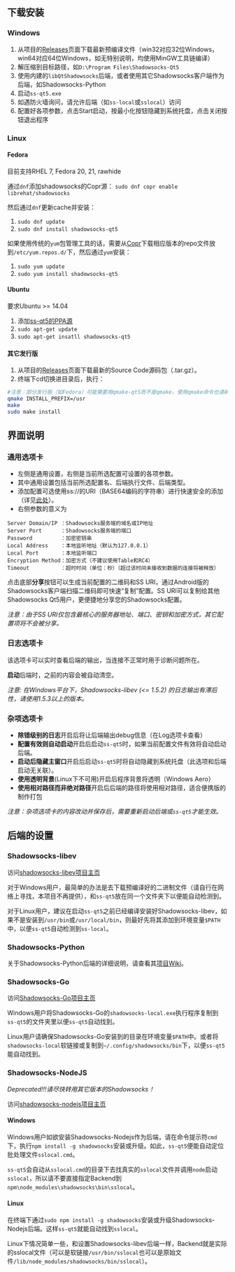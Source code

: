 ## 下载安装 ##
### Windows ###
1. 从项目的[Releases](https://github.com/librehat/shadowsocks-qt5/releases)页面下载最新预编译文件（win32对应32位Windows，win64对应64位Windows，如无特别说明，均使用MinGW工具链编译）
2. 解压缩到目标路径，如`D:\Program Files\Shadowsocks-Qt5`
3. 使用内建的`libQtShadowsocks`后端，或者使用其它Shadowsocks客户端作为后端，如Shadowsocks-Python
4. 启动`ss-qt5.exe`
5. 如遇防火墙询问，请允许后端（如`ss-local`或`sslocal`）访问
6. 配置好各项参数，点击Start启动，按最小化按钮隐藏到系统托盘，点击关闭按钮退出程序

### Linux ###
#### Fedora ####
目前支持RHEL 7, Fedora 20, 21, rawhide

通过`dnf`添加shadowsocks的Copr源： `sudo dnf copr enable librehat/shadowsocks`

然后通过`dnf`更新cache并安装：

1. `sudo dnf update`
1. `sudo dnf install shadowsocks-qt5`

如果使用传统的`yum`包管理工具的话，需要从[Copr](https://copr.fedoraproject.org/coprs/librehat/shadowsocks/)下载相应版本的repo文件放到`/etc/yum.repos.d/`下，然后通过`yum`安装：

1. `sudo yum update`
1. `sudo yum install shadowsocks-qt5`

#### Ubuntu ####
要求Ubuntu >= 14.04

1. 添加[ss-qt5的PPA源](https://code.launchpad.net/~hzwhuang/+archive/ubuntu/ss-qt5)
1. `sudo apt-get update`
1. `sudo apt-get insatll shadowsocks-qt5`

#### 其它发行版 ####
1. 从项目的[Releases](https://github.com/librehat/shadowsocks-qt5/releases)页面下载最新的Source Code源码包（.tar.gz）。
2. 终端下cd切换进目录后，执行：
```bash
#注意：部分发行版（如Fedora）可能需要用qmake-qt5而不是qmake，使用qmake命令也请确保qmake指向Qt 5的qmake
qmake INSTALL_PREFIX=/usr
make
sudo make install
```

## 界面说明 ##
### 通用选项卡 ###
- 左侧是通用设置，右侧是当前所选配置可设置的各项参数。
- 其中通用设置包括当前所选配置名、后端执行文件、后端类型。
- 添加配置可选使用ss://的URI（BASE64编码的字符串）进行快速安全的添加（详见[此处](http://www.v2ex.com/t/93107)）。
- 右侧参数的意义为

```
Server Domain/IP ：Shadowsocks服务端的域名或IP地址
Server Port      ：Shadowsocks服务端的端口
Password         ：加密密钥串
Local Address    ：本地监听地址（默认为127.0.0.1）
Local Port       ：本地监听端口
Encryption Method：加密方式（不建议使用Table和RC4）
Timeout          ：超时时间（单位：秒）（超过该时间未接收到数据的连接将被释放）
```

点击底部**分享**按钮可以生成当前配置的二维码和SS URI，通过Android版的Shadowsocks客户端扫描二维码即可快速“复制”配置。SS URI可以复制给其他Shadowsocks Qt5用户，更便捷地分享您的Shadowsocks配置。

_注意：由于SS URI仅包含最核心的服务器地址、端口、密钥和加密方式，其它配置项将不会被分享。_

### 日志选项卡 ###
该选项卡可以实时查看后端的输出，当连接不正常时用于诊断问题所在。

**启动**后端时，之前的内容会被自动清空。

_注意: 在Windows平台下，Shadowsocks-libev (<= 1.5.2) 的日志输出有滞后性，请使用1.5.3以上的版本。_

### 杂项选项卡 ###
- **除错级别的日志**开启后将让后端输出debug信息（在Log选项卡查看）
- **配置有效则自动启动**开启后启动`ss-qt5`时，如果当前配置文件有效将自动启动后端。
- **启动后隐藏主窗口**开启后启动`ss-qt5`时将自动隐藏到系统托盘（此选项和后端启动无关联）。
- **使用透明背景**(Linux下不可用)开启后程序背景将透明（Windows Aero）
- **使用相对路径而非绝对路径**开启后后端的路径将使用相对路径，适合便携版的制作打包

_注意：杂项选项卡的内容改动并保存后，需要重新启动后端或`ss-qt5`才能生效。_

## 后端的设置 ##
### Shadowsocks-libev ###
访问[shadowsocks-libev项目主页](https://github.com/madeye/shadowsocks-libev)

对于Windows用户，最简单的办法是去下载预编译好的二进制文件（请自行在网络上寻找，本项目不再提供），和`ss-qt5`放在同一个文件夹下以便能自动检测到。

对于Linux用户，建议在启动`ss-qt5`之前已经编译安装好Shadowsocks-libev，如果不是安装到`/usr/bin`或`/usr/local/bin`，则最好先将其添加到环境变量`$PATH`中，以便`ss-qt5`自动检测到`ss-local`。

### Shadowsocks-Python ###
关于Shadowsocks-Python后端的详细说明，请查看其[项目Wiki](https://github.com/clowwindy/shadowsocks/wiki/Shadowsocks-%E4%BD%BF%E7%94%A8%E8%AF%B4%E6%98%8E)。

### Shadowsocks-Go ###
访问[Shadowsocks-Go项目主页](https://github.com/shadowsocks/shadowsocks-go)

Windows用户将Shadowsocks-Go的`shadowsocks-local.exe`执行程序复制到`ss-qt5`的文件夹里以便`ss-qt5`自动找到。

Linux用户请确保Shadowsocks-Go安装到的目录在环境变量`$PATH`中。或者将`shadowsocks-local`软链接或复制到`~/.config/shadowsocks/bin`下，以便`ss-qt5`能自动找到。

### Shadowsocks-NodeJS ###
_Deprecated!!!请尽快转用其它版本的Shadowsocks！_

访问[shadowsocks-nodejs项目主页](https://github.com/clowwindy/shadowsocks-nodejs)
#### Windows ####
Windows用户如欲安装Shadowsocks-Nodejs作为后端，请在命令提示符`cmd`下，执行`npm install -g shadowsocks`安装或升级。如此，`ss-qt5`便能自动定位批处理文件`sslocal.cmd`。

`ss-qt5`会自动从`sslocal.cmd`的目录下去找真实的`sslocal`文件并调用`node`启动`sslocal`，所以请不要直接指定Backend到`npm\node_modules\shadowsocks\bin\sslocal`。

#### Linux ####
在终端下通过`sudo npm install -g shadowsocks`安装或升级Shadowsocks-Nodejs后端。这样`ss-qt5`就能自动找到`sslocal`。

Linux下情况简单一些，和设置Shadowsocks-libev后端一样，Backend就是实际的sslocal文件（可以是软链接`/usr/bin/sslocal`也可以是原始文件`/lib/node_modules/shadowsocks/bin/sslocal`）。